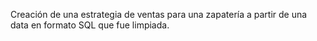 Creación de una estrategia de ventas para una zapatería a partir de una data en formato SQL que fue limpiada.

